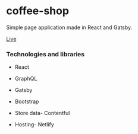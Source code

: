 # coffee-shop

Simple page application made in React and Gatsby.

[Live](https://coffee-shop-page.netlify.com/)

### Technologies and libraries

- React
- GraphQL
- Gatsby
- Bootstrap

- Store data- Contentful
- Hosting- Netlify
